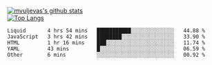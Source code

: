 [![mvuljevas's github stats](https://github-readme-stats.vercel.app/api?username=mvuljevas&show_icons=true&theme=dracula)](https://www.mvuljevas.com)
<br>
[![Top Langs](https://github-readme-stats.vercel.app/api/top-langs/?username=mvuljevas&theme=dracula)](https://www.mvuljevas.com)

<!--START_SECTION:waka-->
```text
Liquid       4 hrs 54 mins   ███████████░░░░░░░░░░░░░░   44.88 % 
JavaScript   3 hrs 42 mins   ████████░░░░░░░░░░░░░░░░░   33.90 % 
HTML         1 hr 16 mins    ███░░░░░░░░░░░░░░░░░░░░░░   11.74 % 
YAML         43 mins         █░░░░░░░░░░░░░░░░░░░░░░░░   06.59 % 
Other        6 mins          ░░░░░░░░░░░░░░░░░░░░░░░░░   00.92 %
```
<!--END_SECTION:waka-->
